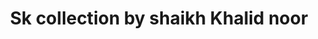 ---
title: "Sk collection by shaikh Khalid noor"
url: /karachi/sk-collection-by-shaikh-khalid-noor/
shop: clothes
---